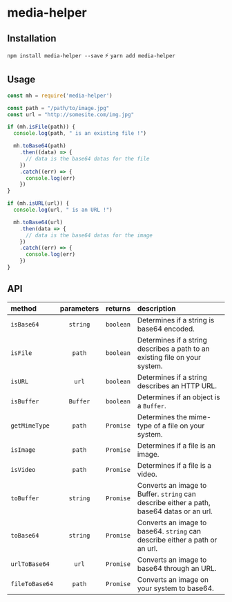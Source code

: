 # media-helper

## Installation

`npm install media-helper --save` ⚡️  `yarn add media-helper`

## Usage

```js
const mh = require('media-helper')

const path = "/path/to/image.jpg"
const url = "http://somesite.com/img.jpg"

if (mh.isFile(path)) {
  console.log(path, " is an existing file !")

  mh.toBase64(path)
    .then((data) => {
      // data is the base64 datas for the file
    })
    .catch((err) => {
      console.log(err)
    })
}

if (mh.isURL(url)) {
  console.log(url, " is an URL !")

  mh.toBase64(url)
    .then(data => {
      // data is the base64 datas for the image
    })
    .catch((err) => {
      console.log(err)
    })
}

```

## API

|method|parameters|returns|description|
|:---|:---:|:---:|:---|
|`isBase64`| `string` | `boolean` |Determines if a string is base64 encoded.|
|`isFile`| `path` | `boolean` |Determines if a string describes a path to an existing file on your system.|
|`isURL`| `url` | `boolean` |Determines if a string describes an HTTP URL.|
|`isBuffer`| `Buffer` | `boolean` |Determines if an object is a `Buffer`.|
|`getMimeType`| `path` | `Promise` |Determines the mime-type of a file on your system.|
|`isImage`| `path` | `Promise` |Determines if a file is an image.|
|`isVideo`| `path` | `Promise` |Determines if a file is a video.|
|`toBuffer`| `string` | `Promise` |Converts an image to Buffer. `string` can describe either a path, base64 datas or an url.|
|`toBase64`| `string` | `Promise` |Converts an image to base64. `string` can describe either a path or an url.|
|`urlToBase64`| `url` | `Promise` |Converts an image to base64 through an URL.|
|`fileToBase64`| `path` | `Promise` |Converts an image on your system to base64.|
